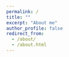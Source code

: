 ```yaml
---
permalink: /
title: ""
excerpt: "About me"
author_profile: false
redirect_from: 
  - /about/
  - /about.html
---
```



<html lang="en">
<head>
    <meta charset="UTF-8">
    <meta name="viewport" content="width=device-width, initial-scale=1.0">
    <title>Two Columns</title>
    <style>
        .columns {
            display: flex;
            justify-content: space-between;
        }

        .column1 {
            width: 30%; /* 조절 가능 */
            border: 1px solid #F2F2F2;
            padding: 10px;
            box-sizing: border-box;
        }

        .column2 {
            width: 70%; /* 조절 가능 */
            border: 1px solid #F2F2F2;
            padding: 10px;
            box-sizing: border-box;
        }

        .column3 {
            width: 40%; /* 조절 가능 */
            border: 1px solid #F2F2F2;
            padding: 10px;
            box-sizing: border-box;
        }

        .column4 {
            width: 60%; /* 조절 가능 */
            border: 1px solid #F2F2F2;
            padding: 10px;
            box-sizing: border-box;
        }

        .column5 {
            width: 100%; /* 조절 가능 */
            border: 1px solid #FFFFFF;
            padding: 20px;
            box-sizing: border-box;
        }

        .column6 {
            width: 50%; /* 조절 가능 */
            border: 1px solid #FFFFFF;
            padding: 20px;
            box-sizing: border-box;
        }

        .card {
            border: 1px solid #0073CF; /* 테두리 */
            box-shadow: 0 4px 8px rgba(0, 0, 0, 0.1); /* 그림자 효과 */
            border-radius: 8px; /* 테두리 둥글게 */
            display: flex;
            justify-content : center;
            align-items : center;
            text-align : center;
            padding : 5px 0;
            
        }

        h1 { text-align: center; }

        li{ list-style-position: inside; 
            text-indent: -20px;
        }

        .inside { list-style-position: inside; }

        
    </style>
</head>


<body bgcolor='#F2F2F2'>

<div class="columns">
    <div class="column1">
        <p>  <img src="https://github.com/int141312/int141312.github.io/blob/gh-pages/images/profile.png?raw=true">   </p> 
        <h1> Jisung Son </h1>
        <a> jisung9973@gmail.com  </a>
    </div>

    <div class="column2">
        <p>I am highly interested in detecting and solving problems using data, machine learning, and deep learning technologies. I have conducted research and projects related to solving problems such as anomaly detection and OOD detection using deep learning, developing counseling chatbots and game NPCs with language models, working with generative models like diffusion models, and enhancing the quality of training data through data-centric AI. 
        </p>
        
        <p>
My dream is to contribute to making AI an everyday tool, just like calculators and smartphones.
        </p>
        
    <div class="columns">
      <div class="column3">
        <h3> Interests </h3>
        <ul class="inside">
          <li> Deep Learning : Anomaly Detection, OOD detection </li>
          <li> Generative AI : Language model, Diffusion model </li>
          <li> Data-centric AI </li>
        </ul>
      </div>

      <div class="column2">
        <h3> Education </h3>
        <ul class="inside">
          <li> Gwangju Institute of Science and Technology <br> (2023-2025) M.S in Artificial Intelligence  </li>
           
          <li> Ulsan National Institute of Science and Technology <br> (2014-2019) B.S in Physics, minor in Nuclear Science and Engineering </li> 
          
        </ul>
        
      </div>

    </div>
        
    </div>
</div>

<br>


<div id="research" name="research" class="columns" style='background-color: #ffffff' >
    <br>
    <div class="column5">
      <h1> Research & Projects </h1> 
      
      <h3> Sample-Incremental Influence Function: A Sensitivity Metric to detect Key Feature Replacement (2024.03 ~ 2024.12) </h3>
      <p> Abstract </p>      

      <div class="columns" style='background-color: #ffffff'>
        <div class="column6">
        <p> Influence function serves as a quantitative metric of model sensitivity, measuring the degree of parameter variation, offering insights into model parameter behavior, and enabling parameter predictions without the need for retraining. The traditional influence function-based sensitivity relies on a sample-decremental approach, which only measures the impact of removing specific samples. This narrow focus restricts its ability to analyze model behavior in response to newly introduced samples, highlighting a significant limitation in adapting to dynamic data environments. In this work, we present the Sample-Incremental Influence Function that leverages influence function to evaluate the impact of additional data on model sensitivity. Correlation analysis and CAM-based visualization demonstrate the validity of our method and reveal its ability to detect key feature replacement. Sensitivity show strong potential for various applications related to feature corresponding to unknown sample. </p>
        </div>        
      
        <div class="column6">
          <p> <img src="https://github.com/int141312/int141312.github.io/blob/gh-pages/images/fig1.png?raw=true"> </p>
        </div>
      
      </div>


      <h3> Development and Training of Reinforcement Learning Environments with Dynamic Terrain Considerations: A Case Study on Robot Vacuum Cleaner (2023.03 ~ 2023.06) </h3>
      <p> * Language: Python </p>

      <div class="columns" style='background-color: #ffffff'>
        <div class="column6">
        <p>  Reinforcement learning is commonly applied to learn optimal decision-making in stationary environments. However, in real-world scenarios, stationary environments are limited, and thus, the use of reinforcement learning in machine intelligence applications is limited. In the case of robot vacuum cleaners, companies typically employ simple algorithms or basic machine learning techniques to determine the robot’s movement path. These approaches fail to address the issue of adapting to environmental changes that occur during the cleaning process. We aim to develop a reinforcement learning environment that can be used to enhance the efficiency of robot vacuum cleaners and use the environment to train a robot vacuum cleaner agent. We created a dynamic grid-world-based learning environment that incorporates potential changes in the real world. We trained a robot vacuum cleaner to navigate the room efficiently and compared its performance with traditional algorithm-based approaches.  </p> 
        </div>

        <div class="column6">
          <p> {% include video.html id="3AfjKQNlUwY"%} </p>
        </div>

      </div>

      <h3> MENU Master : Service that provides food recommendations and information to help you navigate away from menus in languages you don't understand. (2024.03 ~ 2024.06) </h3>
      <p> * Language: Python(Flask) </p>

      <div class="columns" style='background-color: #ffffff'>
        <div class="column6">
        <p>  This service can be useful if the menu is in a language you don't understand and you can't get any information from it. It uses the user's information and the menu information on the menu board to determine the fitness of the food and recommends the top three options.  </p> 
        </div>

        <div class="column6">
          <p>  <!-- {% include video.html id="4RiLnJGKvxI" %} -->
            <iframe width="560" height="315" src="https://www.youtube.com/embed/4RiLnJGKvxI" frameborder="0" allowfullscreen></iframe>
          </p>
        </div>

      </div>


      <h3> Development of efficient dictionary training technology for large Korean language models (2024. 01 ~ 2024. 12) </h3>
      <p> * Language: Python, PyTorch </p>

      <div class="columns" style='background-color: #ffffff'>
      <p> We developed a model to determine whether the input text is ungrammatical, contains hate speech, or discusses a book-related topic. </p>
      </div>


      <h3> Correlation between park area and cost of living (2022.04 ~ 2022.06) </h3>   

      <div class="columns" style='background-color: #ffffff'>
        <div class="column6">
        <p> I recently watched a YouTube video that argued Gangnam’s high cost of living is due to the lack of free recreational spaces, such as nearby parks. This prompted me to start a project to verify whether this claim holds true using data. While I could easily obtain data on metrics like per capita park area, defining a suitable indicator for the cost of living—and collecting the corresponding data—proved challenging. I eventually decided to use hair salon prices and oil prices as proxies for the cost of living, gathering the data by crawling Naver Map. Based on these data, I conducted a correlation analysis. </p>
        </div>        
      
        <div class="column6">
          <p> <img src="https://github.com/int141312/int141312.github.io/blob/gh-pages/images/fig2.png?raw=true"> </p>
          <p> <img src="https://github.com/int141312/int141312.github.io/blob/gh-pages/images/fig3.png?raw=true"> </p>
        </div>
      
      </div>
      
    </div>
</div>

<br>

<div id="study" name="study" class="columns" style='background-color: #ffffff' >
    <br>
    <div class="column5">
      <h1> Study </h1> 
    <br>

       <div class="columns" style='background-color: #ffffff'>
        <div class="column6">
          <div class="card" onclick='window.location.href = "https://panoramic-timer-f8a.notion.site/Why-ML-lost-and-DL-became-the-trend-2249f0f11b16451c93b79d5214356bc7?pvs=4" ' > <h3 style = "margin-top: 0; margin-bottom: 0; "> Why ML lost and DL became the trend? </h3> </div>

          <br>

          <div class="card" onclick='window.location.href = "https://panoramic-timer-f8a.notion.site/Diffusion-model-Background-9b61df6e3d8846a2a55c378a8024bfa1?pvs=4" ' > <h3 style = "margin-top: 0; margin-bottom: 0; "> Diffusion model Background </h3> </div>

        </div>



        <div class="column6"> 

          <div class="card" onclick='window.location.href = "https://panoramic-timer-f8a.notion.site/Discussion-of-deep-learning-representations-a48f244a96264b578ae3ffb277ceb1cf?pvs=4" ' > <h3 style = "margin-top: 0; margin-bottom: 0; "> Discussion of deep learning representations </h3> </div>

          <br>

          <div class="card" onclick='window.location.href = "https://panoramic-timer-f8a.notion.site/Why-Cross-Entropy-4f0809c9077f4bde8cccfa80d849d1b9?pvs=4" ' > <h3 style = "margin-top: 0; margin-bottom: 0; "> Why Cross Entropy? </h3> </div>
          
        </div>
      </div>
      
    </div>
</div>


<br>

<div id="experience" name="experience" class="columns" style='background-color: #ffffff' >
  <br>
  <div class="column5">
    <h1> Experience </h1>
    <h3> Teaching </h3>
    <ul class="inside">
    <li> General PhysicsⅠ, UNIST (spring 2018) </li>
    <li> General Physics Ⅱ, UNIST (fall 2018) </li>
    <li> Calculus Ⅱ, UNIST (fall 2018) </li>
    </ul>
 
    <h3> Military Service </h3>
    <ul class="inside">
    <li> ROKAF (2020-2022) </li>
    </ul>

    <h3> Additional Education </h3>
    <ul class="inside">
    <li> KIAS-APCTP Statistical Physics Winter School (POSTECH) (2020) - ML & Deep Learning </li>
    <li> Data Youth Campus (Yonsei University) (2022) - Big Data analysis & Deep Learning </li>
    </ul>


  </div>
</div>

<br>

<div id="Motto" name="Motto" class="columns" style='background-color: #ffffff' >
  <br>
  <div class="column5">
    <h1> Life Motto </h1>

    <h3> 3 words abouts suceess </h3>
    <ul class="inside">
    
    <li> Lifeization : Making It a Part of Your Daily Life.  </li>
    <p> Whether you’re eating, taking a walk, or even running errands, constantly thinking about your field and how to improve it is what it means to truly make it a part of your everyday life. So, Let's do something I'm passionate about.No matter what you do, there will always come a time when it's hard and you feel like giving up. To get through those moments, you need to do something you love and are passionate about. This is the secret to success and how I live my life. </p>

    <li> Momentum </li>
    <p> You won’t really know anything until you give it a try. That’s why people who lack the momentum to take action often find it difficult to succeed. To find a field that I have passion for and can fully lifeizate, I must overcome the fear of trying new things. Let’s develop the habit of quickly running pilot tests to determine whether something has potential or not. </p>

    <li> Muscle growth : Mental Fortitude </li>
    <p> When you choose a particular field, you will inevitably face tough and challenging moments. To overcome these moments, having strong mental fortitude is absolutely essential.This is when you think about muscle growth. If you look at the process of muscle development, the first thing that happens is that muscle fibers tear, and new muscle fibers grow to fill the void. Human growth is no different than muscle development. The right amount of "tearing" is what makes you grow. </p>

    </ul>

    
    <h3> 3 words about Happiness </h3>
    <ul class="inside">
    <li> Friday </li>
    <p> Between Friday and Sunday, which day makes people happier? Most choose Friday. A high school senior who is certain of getting into a prestigious university is often happier than a student already attending one. A pair who just succeeded in confessing their love and is about to become a couple can be happier than couples already in a relationship. Essentially, people feel a stronger sense of happiness when the future is assured rather than while things are still unfolding. </p>

    <li> Value (Usefulness) </li>
    <p> Among the five stages of happiness, the highest level is identity. People find value and usefulness when they realize who they are and what unique abilities they possess—things that others can’t do—and this realization leads to happiness. </p>

    <li> Magic </li>
    <p> The magical moment in a performance goes by in a flash, yet magicians spend countless hours practicing to create that brief moment. Life works the same way. Three years of high school are dedicated to preparing for college entrance exams, and four years of college are spent honing skills for employment. We put in a great deal of time and effort to seize those fleeting moments of happiness. This is what happiness is all about. </p>
    </ul>

  </div>
</div>



</body>
</html>







<h2> Skills </h2>
* Python, C++, C#, HTML  
* Deep Learning Frame work: PyTorch
* 3D modeling: Unreal Engine, Unity, Sketchup








